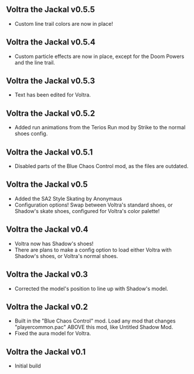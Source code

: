 ## Voltra the Jackal v0.5.5

- Custom line trail colors are now in place!

## Voltra the Jackal v0.5.4

- Custom particle effects are now in place, except for the Doom Powers and the line trail.

## Voltra the Jackal v0.5.3

- Text has been edited for Voltra.

## Voltra the Jackal v0.5.2

- Added run animations from the Terios Run mod by Strike to the normal shoes config.

## Voltra the Jackal v0.5.1

- Disabled parts of the Blue Chaos Control mod, as the files are outdated.

## Voltra the Jackal v0.5

- Added the SA2 Style Skating by Anonymaus
- Configuration options! Swap between Voltra's standard shoes, or Shadow's skate shoes, configured for Voltra's color palette!

## Voltra the Jackal v0.4

- Voltra now has Shadow's shoes!
- There are plans to make a config option to load either Voltra with Shadow's shoes, or Voltra's normal shoes.

## Voltra the Jackal v0.3

- Corrected the model's position to line up with Shadow's model.

## Voltra the Jackal v0.2

- Built in the "Blue Chaos Control" mod. Load any mod that changes "playercommon.pac" ABOVE this mod, like Untitled Shadow Mod.
- Fixed the aura model for Voltra.

## Voltra the Jackal v0.1

- Initial build
